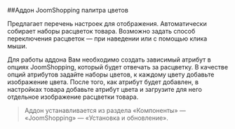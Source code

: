##Аддон JoomShopping палитра цветов

Предлагает перечень настроек для отображения. Автоматически собирает наборы расцветок товара. Возможно задать способ переключения расцветок — при наведении или с помощью клика мыши.

Для работы аддона Вам необходимо создать зависимый атрибут в опциях JoomShopping, который будет отвечать за расцветку. В качестве опций атрибутов задайте наборы цветов, к каждому цвету добавьте изображение цвета. После того, как атрибут будет добавлен, в настройках товара добавьте атрибут цвета и загрузите для него отдельное изображение расцветки товара.

> Аддон устанавливается из раздела «Компоненты» — «JoomShopping» — «Установка и обновление».

